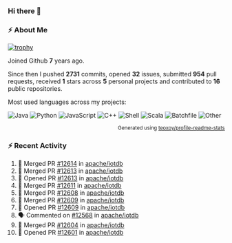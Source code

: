 ### Hi there 👋

### :zap: About Me

[![trophy](https://github-profile-trophy.vercel.app/?username=HTHou&theme=onedark)](https://github.com/ryo-ma/github-profile-trophy)
   
Joined Github **7** years ago.

Since then I pushed **2731** commits, opened **32** issues, submitted **954** pull requests, received **1** stars across **5** personal projects and contributed to **16** public repositories.

Most used languages across my projects:

![Java](https://img.shields.io/static/v1?style=flat-square&label=%E2%A0%80&color=555&labelColor=%23b07219&message=Java%EF%B8%B195.9%25)
![Python](https://img.shields.io/static/v1?style=flat-square&label=%E2%A0%80&color=555&labelColor=%233572A5&message=Python%EF%B8%B10.9%25)
![JavaScript](https://img.shields.io/static/v1?style=flat-square&label=%E2%A0%80&color=555&labelColor=%23f1e05a&message=JavaScript%EF%B8%B10.6%25)
![C++](https://img.shields.io/static/v1?style=flat-square&label=%E2%A0%80&color=555&labelColor=%23f34b7d&message=C%2B%2B%EF%B8%B10.4%25)
![Shell](https://img.shields.io/static/v1?style=flat-square&label=%E2%A0%80&color=555&labelColor=%2389e051&message=Shell%EF%B8%B10.4%25)
![Scala](https://img.shields.io/static/v1?style=flat-square&label=%E2%A0%80&color=555&labelColor=%23c22d40&message=Scala%EF%B8%B10.3%25)
![Batchfile](https://img.shields.io/static/v1?style=flat-square&label=%E2%A0%80&color=555&labelColor=%23C1F12E&message=Batchfile%EF%B8%B10.2%25)
![Other](https://img.shields.io/static/v1?style=flat-square&label=%E2%A0%80&color=555&labelColor=%23ededed&message=Other%EF%B8%B10.8%25)

<p align="right"><sub>Generated using <a href="https://github.com/marketplace/actions/profile-readme-stats">teoxoy/profile-readme-stats</a></sub></p>


<!--![](https://github.com/HTHou/HTHou/blob/output/github-contribution-grid-snake.svg)-->

<!--![Haonan Hou's github stats](https://github-readme-stats.vercel.app/api?username=HTHou&count_private=true&show_icons=true&theme=onedark)-->

<!--![Haonan Hou's wakatime stats](https://github-readme-stats.vercel.app/api/wakatime?username=HTHou&layout=compact&theme=onedark)-->

<!--![Top Langs](https://github-readme-stats.vercel.app/api/top-langs/?username=HTHou&theme=onedark&layout=compact)-->

### :zap: Recent Activity
<!--START_SECTION:activity-->
1. 🎉 Merged PR [#12614](https://github.com/apache/iotdb/pull/12614) in [apache/iotdb](https://github.com/apache/iotdb)
2. 🎉 Merged PR [#12613](https://github.com/apache/iotdb/pull/12613) in [apache/iotdb](https://github.com/apache/iotdb)
3. 💪 Opened PR [#12613](https://github.com/apache/iotdb/pull/12613) in [apache/iotdb](https://github.com/apache/iotdb)
4. 🎉 Merged PR [#12611](https://github.com/apache/iotdb/pull/12611) in [apache/iotdb](https://github.com/apache/iotdb)
5. 🎉 Merged PR [#12608](https://github.com/apache/iotdb/pull/12608) in [apache/iotdb](https://github.com/apache/iotdb)
6. 🎉 Merged PR [#12609](https://github.com/apache/iotdb/pull/12609) in [apache/iotdb](https://github.com/apache/iotdb)
7. 💪 Opened PR [#12609](https://github.com/apache/iotdb/pull/12609) in [apache/iotdb](https://github.com/apache/iotdb)
8. 🗣 Commented on [#12568](https://github.com/apache/iotdb/issues/12568#issuecomment-2134971295) in [apache/iotdb](https://github.com/apache/iotdb)
9. 🎉 Merged PR [#12604](https://github.com/apache/iotdb/pull/12604) in [apache/iotdb](https://github.com/apache/iotdb)
10. 💪 Opened PR [#12601](https://github.com/apache/iotdb/pull/12601) in [apache/iotdb](https://github.com/apache/iotdb)
<!--END_SECTION:activity-->

<!--
**HTHou/HTHou** is a ✨ _special_ ✨ repository because its `README.md` (this file) appears on your GitHub profile.

Here are some ideas to get you started:

- 🔭 I’m currently working on ...
- 🌱 I’m currently learning ...
- 👯 I’m looking to collaborate on ...
- 🤔 I’m looking for help with ...
- 💬 Ask me about ...
- 📫 How to reach me: ...
- 😄 Pronouns: ...
- ⚡ Fun fact: ...
-->
